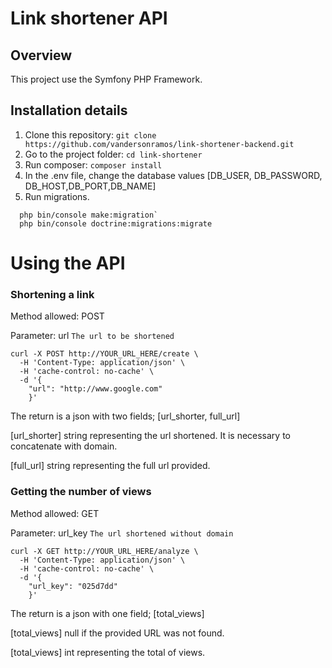 # Link shortener API



## Overview
This project use the Symfony PHP Framework.


## Installation details
1. Clone this repository: `git clone https://github.com/vandersonramos/link-shortener-backend.git`
2. Go to the project folder: `cd link-shortener`
3. Run composer: `composer install`
4. In the .env file, change the database values [DB_USER, DB_PASSWORD, DB_HOST,DB_PORT,DB_NAME]
5. Run migrations. 
```
  php bin/console make:migration`
  php bin/console doctrine:migrations:migrate
```



# Using the API

### Shortening a link

Method allowed: POST

Parameter: url  `The url to be shortened`
 

```
curl -X POST http://YOUR_URL_HERE/create \
  -H 'Content-Type: application/json' \
  -H 'cache-control: no-cache' \
  -d '{
	"url": "http://www.google.com"
    }'
```

The return is a json with two fields; [url_shorter, full_url] 

[url_shorter] string representing the url shortened. It is necessary to concatenate with domain.

[full_url] string representing the full url provided.

### Getting the number of views

Method allowed: GET

Parameter: url_key  `The url shortened without domain`
 

```
curl -X GET http://YOUR_URL_HERE/analyze \
  -H 'Content-Type: application/json' \
  -H 'cache-control: no-cache' \
  -d '{
	"url_key": "025d7dd"
    }'
```
The return is a json with one field; [total_views] 

[total_views] null if the provided URL was not found.

[total_views] int representing the total of views.
